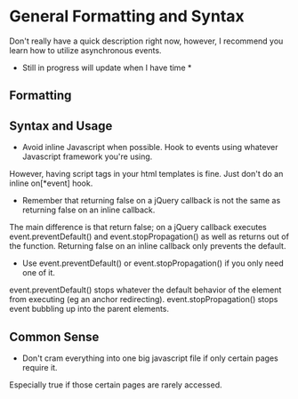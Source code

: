 General Formatting and Syntax
=====================

Don't really have a quick description right now, however, I recommend you learn how to utilize asynchronous events.

* Still in progress will update when I have time *

Formatting
---------------


Syntax and Usage
------------------------

* Avoid inline Javascript when possible. Hook to events using whatever Javascript framework you're using.

However, having script tags in your html templates is fine. Just don't do an inline on[*event] hook.


* Remember that returning false on a jQuery callback is not the same as returning false on an inline callback.

The main difference is that return false; on a jQuery callback executes event.preventDefault() and
event.stopPropagation() as well as returns out of the function. Returning false on an inline callback only
prevents the default.


* Use event.preventDefault() or event.stopPropagation() if you only need one of it.

event.preventDefault() stops whatever the default behavior of the element from executing (eg an anchor
redirecting). event.stopPropagation() stops event bubbling up into the parent elements.


Common Sense
--------------------

* Don't cram everything into one big javascript file if only certain pages require it.

Especially true if those certain pages are rarely accessed.







